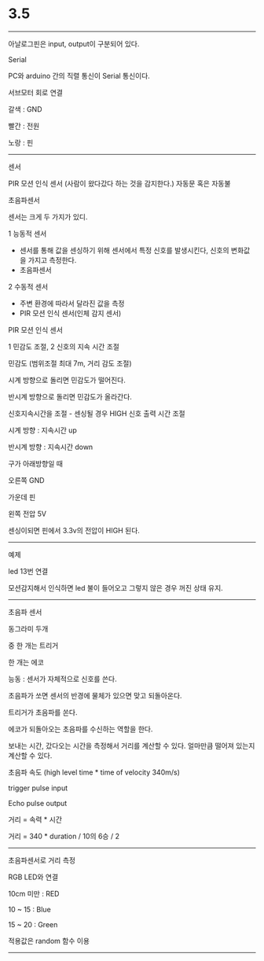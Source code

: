 # 3.5 





---

아날로그핀은 input, output이 구분되어 있다.



Serial

PC와 arduino 간의 직렬 통신이 Serial 통신이다. 



서브모터 회로 연결

갈색 : GND 

빨간 : 전원

노랑 : 핀



---

센서



PIR 모션 인식 센서 (사람이 왔다갔다 하는 것을 감지한다.) 자동문 혹은 자동불 

초음파센서 



센서는 크게 두 가지가 있디.

1 능동적 센서

* 센서를 통해 값을 센싱하기 위해 센서에서 특정 신호를 발생시킨다, 신호의 변화값을 가지고 측정한다. 
* 초음파센서

2 수동적 센서

* 주변 환경에 따라서 달라진 값을 측정
* PIR 모션 인식 센서(인체 감지 센서) 



PIR 모션 인식 센서

1 민감도 조절, 2 신호의 지속 시간 조절



민감도 (범위조절 최대 7m, 거리 감도 조절)

시계 방향으로 돌리면 민감도가 떨어진다.

반시계 방향으로 돌리면 민감도가 올라간다.



신호지속시간을 조절 - 센싱될 경우 HIGH 신호 출력 시간 조절

시계 방향 : 지속시간 up

반시계 방향 : 지속시간 down



구가 아래방향일 때

오른쪽 GND

가운데 핀

왼쪽 전압 5V



센싱이되면 핀에서 3.3v의 전압이 HIGH 된다.

---

예제



led 13번 연결

모션감지해서 인식하면 led 불이 들어오고 그렇지 않은 경우 꺼진 상태 유지.



---

초음파 센서



동그라미 두개

중 한 개는 트리거

한 개는 에코



능동 : 센서가 자체적으로 신호를 쓴다. 

초음파가 쏘면 센서의 반경에 물체가 있으면  맞고 되돌아온다.

트리거가 초음파를 쏜다.

에코가 되돌아오는 초음파를 수신하는 역할을 한다.

보내는 시간, 갔다오는 시간을 측정해서 거리를 계산할 수 있다. 얼마만큼 떨어져 있는지 계산할 수 있다.  



초음파 속도 (high level time * time of velocity 340m/s)

trigger pulse input

Echo pulse output



거리 = 속력 * 시간

거리 = 340 * duration / 10의 6승 / 2



---

초음파센서로 거리 측정

RGB LED와 연결

10cm 미만 :  RED

10 ~ 15 : Blue

15 ~ 20 : Green

적용값은 random 함수 이용



---



